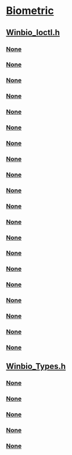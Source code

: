 # [Biometric](index.md)
## [Winbio_Ioctl.h](../winbio_ioctl/index.md)
### [None](../winbio_ioctl/ni-winbio_ioctl-ioctl_biometric_calibrate.md)
### [None](../winbio_ioctl/ni-winbio_ioctl-ioctl_biometric_capture_data.md)
### [None](../winbio_ioctl/ni-winbio_ioctl-ioctl_biometric_get_attributes.md)
### [None](../winbio_ioctl/ni-winbio_ioctl-ioctl_biometric_get_indicator.md)
### [None](../winbio_ioctl/ni-winbio_ioctl-ioctl_biometric_get_sensor_status.md)
### [None](../winbio_ioctl/ni-winbio_ioctl-ioctl_biometric_get_supported_algorithms.md)
### [None](../winbio_ioctl/ni-winbio_ioctl-ioctl_biometric_reset.md)
### [None](../winbio_ioctl/ni-winbio_ioctl-ioctl_biometric_set_indicator.md)
### [None](../winbio_ioctl/ni-winbio_ioctl-ioctl_biometric_update_firmware.md)
### [None](../winbio_ioctl/ns-winbio_ioctl-_winbio_blank_payload.md)
### [None](../winbio_ioctl/ns-winbio_ioctl-_winbio_calibration_info.md)
### [None](../winbio_ioctl/ns-winbio_ioctl-_winbio_capture_data.md)
### [None](../winbio_ioctl/ns-winbio_ioctl-_winbio_capture_parameters.md)
### [None](../winbio_ioctl/ns-winbio_ioctl-_winbio_data.md)
### [None](../winbio_ioctl/ns-winbio_ioctl-_winbio_diagnostics.md)
### [None](../winbio_ioctl/ns-winbio_ioctl-_winbio_get_indicator.md)
### [None](../winbio_ioctl/ns-winbio_ioctl-_winbio_sensor_attributes.md)
### [None](../winbio_ioctl/ns-winbio_ioctl-_winbio_set_indicator.md)
### [None](../winbio_ioctl/ns-winbio_ioctl-_winbio_supported_algorithms.md)
### [None](../winbio_ioctl/ns-winbio_ioctl-_winbio_update_firmware.md)
## [Winbio_Types.h](../winbio_types/index.md)
### [None](../winbio_types/ns-winbio_types-_winbio_bir.md)
### [None](../winbio_types/ns-winbio_types-_winbio_bir_data.md)
### [None](../winbio_types/ns-winbio_types-_winbio_bir_header.md)
### [None](../winbio_types/ns-winbio_types-_winbio_registered_format.md)
### [None](../winbio_types/ns-winbio_types-_winbio_version.md)
